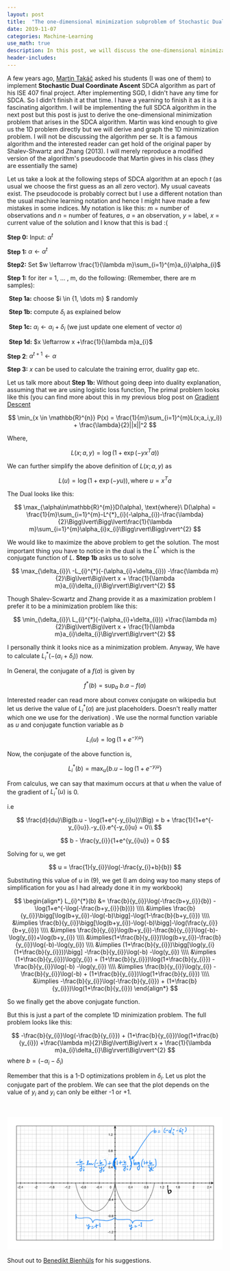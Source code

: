 ```yaml
---
layout: post
title:  "The one-dimensional minimization subproblem of Stochastic Dual Coordinate Ascent (SDCA) Algorithm"
date: 2019-11-07
categories: Machine-Learning
use_math: true
description: In this post, we will discuss the one-dimensional minimization problem that is a crucial step in the SDCA algorithm.
header-includes:
---
```



A few years ago, [Martin Takáč](http://mtakac.com/) asked his students (I was one of them) to implement **Stochastic Dual Coordinate Ascent** SDCA algorithm as part of his ISE 407 final project. After implementing SGD, I didn't have any time for SDCA. So I didn't finish it at that time.  I have a yearning to  finish it as it is a fascinating algorithm. I will be implementing the full SDCA algorithm in the next post but this post is just to derive the one-dimensional minimization  problem that arises in the SDCA algorithm.  Martin was kind enough to give us the 1D problem directly but we will derive and graph the 1D minimization problem. I will not be discussing the algorithm per se. It is a famous algorithm and the interested reader can get hold of the original paper by Shalev-Shwartz and Zhang (2013). I will merely reproduce a modified version of the algorithm's pseudocode that Martin gives in his class (they are essentially the same)  

Let us take a look at  the following steps of SDCA algorithm at an epoch $t$ (as usual we choose the first guess as an all zero vector). My usual caveats exist. The pseudocode is probably correct but I use a different notation than the usual machine learning notation and hence I might have made a few mistakes in some indices. My notation is like this: $m$ = number of observations and $n$ = number of features, $a$ = an observation, $y$ = label, $x$ = current value of the solution and I know that this is bad :(  

**Step 0:** Input: $\alpha^{t}$

**Step 1:**  $\alpha \leftarrow \alpha^{t}$

**Step2:** Set $w \leftarrow \frac{1}{\lambda m}\sum_{i=1}^{m}a_{i}\alpha_{i}$

**Step 1:**  for iter = 1, ... , m, do the following:  (Remember, there are m samples):

​	   **Step 1a:** choose $i \in \{1, \dots m\} $ randomly

​	   **Step 1b:** compute $\delta_{i}$ as explained below  

​	   **Step 1c:** $\alpha_{i} \leftarrow \alpha_{i} + \delta_{i}$ (we just update one element of vector $\alpha$)

​	   **Step 1d:** $x \leftarrow x +\frac{1}{\lambda m}a_{i}$ 

**Step 2**:      $\alpha^{t+1} \gets \alpha$

**Step 3:** $x$ can be used to calculate the training error, duality gap etc.

Let us talk more about **Step 1b:** Without going deep into duality explanation, assuming that we are using logistic loss function,  The primal problem looks like this (you can find more about this in my previous blog post on [Gradient Descent](https://www.cgudapati.com/sparsematrices/2019/08/29/Supervised-Learning-Gradient_descent.html)


$$
\min_{x \in \mathbb{R}^{n}} P(x) = \frac{1}{m}\sum_{i=1}^{m}L(x;a_i,y_i)) + \frac{\lambda}{2}||x||^2
$$


Where,


$$
L(x; a,y) = \log(1+\exp(-yx^{T}a))
$$


We can further simplify the above definition of $L(x;a,y)$ as


$$
L(u) = \log(1+\exp(-yu)), \text{where } u = x^{T}a
$$



The Dual looks like this: 


$$
\max_{\alpha\in\mathbb{R}^{m}}D(\alpha), \text{where}\  D(\alpha) = \frac{1}{m}\sum_{i=1}^{m}-L^{*}_{i}(-\alpha_{i})-\frac{\lambda}{2}\Bigg\lvert\Bigg\lvert\frac{1}{\lambda m}\sum_{i=1}^{m}\alpha_{i}x_{i}\Bigg\rvert\Bigg\rvert^{2}
$$


We would like to maximize the above problem to get the solution. The most important thing you have to notice in the dual is the $L^{*}$ which is the conjugate function of $L$.  **Step 1b** asks us to solve


$$
\max_{\delta_{i}}\  -L_{i}^{*}(-(\alpha_{i}+\delta_{i})) -\frac{\lambda m}{2}\Big\lvert\Big\lvert x + \frac{1}{\lambda m}a_{i}\delta_{i}\Big\rvert\Big\rvert^{2}
$$


Though Shalev-Scwartz and Zhang provide it as a maximization problem I prefer it to be a minimization problem like this:


$$
\min_{\delta_{i}}\  L_{i}^{*}(-(\alpha_{i}+\delta_{i})) +\frac{\lambda m}{2}\Big\lvert\Big\lvert x + \frac{1}{\lambda m}a_{i}\delta_{i}\Big\rvert\Big\rvert^{2}
$$



I personally think it looks nice as a minimization problem. Anyway, We have to calculate $L_{i}^{*}(-(\alpha_{i}+\delta_{i}))$ now.

In General, the conjugate of a $f(a)$ is given by 


$$
f^{*}(b) = \sup_{a}\  b.a - f(a)
$$


Interested reader can read more about convex conjugate on wikipedia but let us derive the value of $L_{i}^{*}(\alpha)$ are just placeholders. Doesn't really matter which one we use for the derivation) .  We use the normal function variable as $u$ and conjugate function variable as $b$


$$
L_{i}(u) = \log(1+e^{-y_{i}u})
$$


Now, the conjugate of the above function is,


$$
L_{i}^{*}(b) = \max_{u} \{b.u - \log(1+e^{-y_{i}u}\}
$$



From calculus, we can say that maximum occurs at that $u$ when the value of the gradient of $L_{i}^{*}(u)$ is 0.

i.e

 
$$
\frac{d}{du}\Big(b.u - \log(1+e^{-y_{i}u})\Big) = b + \frac{1}{1+e^{-y_{i}u}}.-y_{i}.e^{-y_{i}u} = 0\\
$$

$$
b - \frac{y_{i}}{1+e^{y_{i}u}} = 0
$$



Solving for u, we get


$$
u = \frac{1}{y_{i}}\log(-\frac{y_{i}+b}{b})
$$


Substituting this value of $u$ in (9), we get (I am doing way too many steps of simplification for you as I had already done it in my workbook)


$$
\begin{align*}
    L_{i}^{*}(b) &= \frac{b}{y_{i}}\log(-\frac{b+y_{i}}{b}) -\log(1+e^{-\log(-\frac{b+y_{i}}{b})}) \\\\
                 &\implies \frac{b}{y_{i}}\bigg[\log(b+y_{i})-\log(-b)\bigg]-\log(1-\frac{b}{b+y_{i}}) \\\\
                 &\implies \frac{b}{y_{i}}\bigg[\log(b+y_{i})-\log(-b)\bigg]-\log(\frac{y_{i}}{b+y_{i}}) \\\\
                 &\implies \frac{b}{y_{i}}\log(b+y_{i})-\frac{b}{y_{i}}\log(-b)-\log(y_{i})+\log(b+y_{i}) \\\\
                 &\implies(1+\frac{b}{y_{i}})\log(b+y_{i})-\frac{b}{y_{i}}\log(-b)-\log(y_{i}) \\\\
                 &\implies (1+\frac{b}{y_{i}})\bigg[\log(y_{i}(1+\frac{b}{y_{i}}))\bigg] -\frac{b}{y_{i}}\log(-b) -\log(y_{i}) \\\\
                 &\implies (1+\frac{b}{y_{i}})\log(y_{i}) + (1+\frac{b}{y_{i}})\log(1+\frac{b}{y_{i}}) -\frac{b}{y_{i}}\log(-b) -\log(y_{i}) \\\\
                 &\implies \frac{b}{y_{i}}\log(y_{i}) -\frac{b}{y_{i}}\log(-b) + (1+\frac{b}{y_{i}})\log(1+\frac{b}{y_{i}}) \\\\
                 &\implies -\frac{b}{y_{i}}\log(-\frac{b}{y_{i}}) + (1+\frac{b}{y_{i}})\log(1+\frac{b}{y_{i}})
  \end{align*}
$$

So we finally get the above conjugate function. 

But this is just a part of the complete 1D minimization problem. The full problem looks like this:


$$
-\frac{b}{y_{i}}\log(-\frac{b}{y_{i}}) + (1+\frac{b}{y_{i}})\log(1+\frac{b}{y_{i}}) +\frac{\lambda m}{2}\Big\lvert\Big\lvert x + \frac{1}{\lambda m}a_{i}\delta_{i}\Big\rvert\Big\rvert^{2}
$$
where $b = (-\alpha_{i}-\delta_{i})$



Remember that this is a 1-D optimizations problem in $\delta_{i}$. Let us plot the conjugate part of the problem.  We can see that the plot depends on the value of $y_{i}$  and $y_{i}$ can only  be either -1 or +1.  



​	

![Plot of the conjugate function of log-loss function](https://raw.githubusercontent.com/CGudapati/cgudapati.github.io/master/assets/img/SDCAConjugatePart.jpg)

 

Shout out to [Benedikt Bienhüls](https://it.linkedin.com/in/benedikt-bienh%C3%BCls-5615a2167) for his suggestions. 